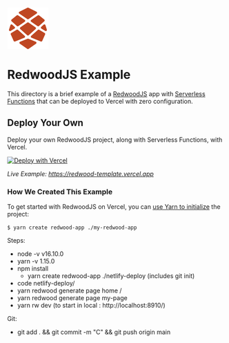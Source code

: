 ![RedwoodJS Logo](https://github.com/vercel/vercel/blob/main/packages/frameworks/logos/redwoodjs.svg)

# RedwoodJS Example

This directory is a brief example of a [RedwoodJS](https://redwoodjs.com) app with [Serverless Functions](https://vercel.com/docs/concepts/functions/serverless-functions) that can be deployed to Vercel with zero configuration.

## Deploy Your Own

Deploy your own RedwoodJS project, along with Serverless Functions, with Vercel.

[![Deploy with Vercel](https://vercel.com/button)](https://vercel.com/new/clone?repository-url=https://github.com/vercel/vercel/tree/main/examples/redwoodjs&template=redwoodjs)

_Live Example: https://redwood-template.vercel.app_

### How We Created This Example

To get started with RedwoodJS on Vercel, you can [use Yarn to initialize](https://redwoodjs.com/tutorial/installation-starting-development) the project:

```shell
$ yarn create redwood-app ./my-redwood-app
```

Steps:

- node -v
  v16.10.0
- yarn -v
  1.15.0
- npm install
  - yarn create redwood-app ./netlify-deploy (includes git init)
- code netlify-deploy/
- yarn redwood generate page home /
- yarn redwood generate page my-page
- yarn rw dev (to start in local : http://localhost:8910/)

Git:

- git add . && git commit -m "C" && git push origin main
